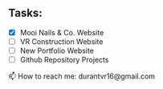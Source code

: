 ## Tasks: 
  - [x] Mooi Nails & Co. Website
  - [ ] VR Construction Website
  - [ ] New Portfolio Website
  - [ ] Github Repository Projects
</hr>
📫 How to reach me: durantvr16@gmail.com
